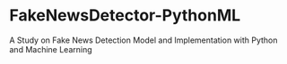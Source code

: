 # FakeNewsDetector-PythonML
A Study on Fake News Detection Model and Implementation with Python and Machine Learning
